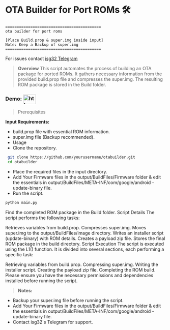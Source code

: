 # OTA Builder for Port ROMs 🛠️
```
==========================================
ota builder for port roms

[Place Build.prop & super.img inside input]
Note: Keep a Backup of super.img
==========================================
```

For issues contact [isg32 Telegram](https://t.me/isg32)

> __Overview__
This script automates the process of building an OTA package for ported ROMs. It gathers necessary information from the provided build.prop file and compresses the super.img. The resulting ROM package is stored in the Build folder.
### Demo: <a href="https://youtu.be/NVH47s3dIvs" target="blank"><img align="center" src="https://raw.githubusercontent.com/rahuldkjain/github-profile-readme-generator/master/src/images/icons/Social/youtube.svg" alt="https://www.youtube.com/@isg32" height="30" width="40" /></a>


>Prerequisites

__Input Requirements:__
* build.prop file with essential ROM information.
* super.img file (Backup recommended).
* Usage
* Clone the repository.
```bash
 git clone https://github.com/yourusername/otabuilder.git
 cd otabuilder

```
* Place the required files in the input directory.
* Add Your Firmware files in the output/BuildFiles/Firmware folder & edit the essentials in output/BuildFiles/META-INF/com/google/android - update-binary file.
* Run the script.

```bash
python main.py
```
Find the completed ROM package in the Build folder.
Script Details
The script performs the following tasks:

Retrieves variables from build.prop.
Compresses super.img.
Moves super.img to the output/BuildFiles/image directory.
Writes an installer script (update-binary) with ROM details.
Creates a payload zip file.
Stores the final ROM package in the build directory.
Script Execution
The script is executed using the L1() function. It is divided into several sections, each performing a specific task:

Retrieving variables from build.prop.
Compressing super.img.
Writing the installer script.
Creating the payload zip file.
Completing the ROM build.
Please ensure you have the necessary permissions and dependencies installed before running the script.

> __Notes:__
* Backup your super.img file before running the script.
* Add Your Firmware files in the output/BuildFiles/Firmware folder & edit the essentials in output/BuildFiles/META-INF/com/google/android - update-binary file.
* Contact isg32's Telegram for support.
